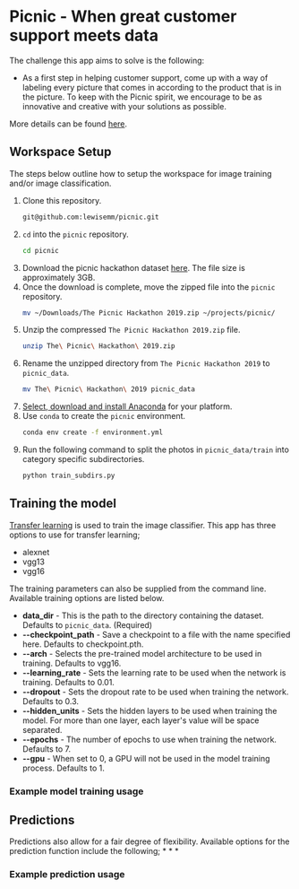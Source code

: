# Picnic - When great customer support meets data

The challenge this app aims to solve is the following: 

* As a first step in helping customer support, come up with a way of labeling every picture that comes in according to the product that is in the picture. To keep with the Picnic spirit, we encourage to be as innovative and creative with your solutions as possible.

More details can be found [here](https://picnic.devpost.com/).

## Workspace Setup
The steps below outline how to setup the workspace for image training and/or image classification.

1. Clone this repository.
    ```bash
    git@github.com:lewisemm/picnic.git
    ```
2. `cd` into the `picnic` repository.
    ```bash
    cd picnic
    ```
3. Download the picnic hackathon dataset [here](https://drive.google.com/file/d/1XSoOCPpndRCUIzz2LyRH0y01q35J7mgC/view?usp=sharing). The file size is approximately 3GB.
4. Once the download is complete, move the zipped file into the `picnic` repository.
    ```bash
    mv ~/Downloads/The Picnic Hackathon 2019.zip ~/projects/picnic/
    ```
5. Unzip the compressed `The Picnic Hackathon 2019.zip` file.
    ```bash
    unzip The\ Picnic\ Hackathon\ 2019.zip
    ```
6. Rename the unzipped directory from `The Picnic Hackathon 2019` to `picnic_data`.
    ```bash
    mv The\ Picnic\ Hackathon\ 2019 picnic_data
    ```
7. [Select, download and install Anaconda](https://www.anaconda.com/distribution/) for your platform.
8. Use `conda` to create the `picnic` environment.
    ```bash
    conda env create -f environment.yml
    ```
9. Run the following command to split the photos in `picnic_data/train` into category specific subdirectories.
    ```bash
    python train_subdirs.py
    ```

## Training the model
[Transfer learning](https://en.wikipedia.org/wiki/Transfer_learning) is used to train the image classifier. This app has three options to use for transfer learning;
* alexnet
* vgg13
* vgg16

The training parameters can also be supplied from the command line. Available training options are listed below.
* **data_dir** - This is the path to the directory containing the dataset. Defaults to `picnic_data`. (Required)
* **--checkpoint_path** - Save a checkpoint to a file with the name specified here. Defaults to checkpoint.pth.
* **--arch** - Selects the pre-trained model architecture to be used in training. Defaults to vgg16.
* **--learning_rate** - Sets the learning rate to be used when the network is training. Defaults to 0.01.
* **--dropout** - Sets the dropout rate to be used when training the network. Defaults to 0.3.
* **--hidden_units** - Sets the hidden layers to be used when training the model. For more than one layer, each layer's value will be space separated.
* **--epochs** - The number of epochs to use when training the network. Defaults to 7.
* **--gpu** - When set to 0, a GPU will not be used in the model training process. Defaults to 1.

### Example model training usage

## Predictions
Predictions also allow for a fair degree of flexibility. Available options for the prediction function include the following;
*
*
*

### Example prediction usage